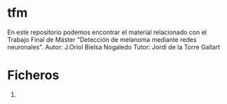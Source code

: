 # tfm
En este repositorio podemos encontrar el material relacionado con el Trabajo Final de Máster "Detección de melanoma mediante redes neuronales".
Autor: J.Oriol Bielsa Nogaledo
Tutor: Jordi de la Torre Gallart

# Ficheros

1. 
